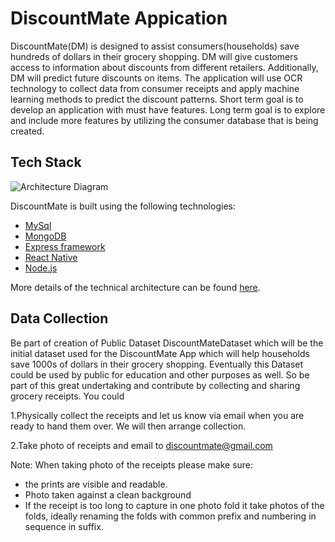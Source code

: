 # DiscountMate Appication

DiscountMate(DM) is designed to assist consumers(households) save hundreds of dollars in their grocery shopping. DM will give customers access to information about discounts from different retailers. Additionally, DM will predict future discounts on items. The application will use OCR technology to collect data from consumer receipts and apply machine learning methods to predict the discount patterns.
Short term goal is to develop an application with must have features. Long term goal is to explore and include more features by utilizing the consumer database that is being created.


## Tech Stack

![Architecture Diagram](documentation/architecture-diagram.png "Architecture Diagram")

DiscountMate is built using the following technologies:

- [MySql](https://www.mysql.com/)
- [MongoDB](https://www.mongodb.com/)
- [Express framework](https://expressjs.com/)
- [React Native](https://reactnative.dev/)
- [Node.js](https://nodejs.org/)

More details of the technical architecture can be found [here](documentation/technical-architecture.md).

## Data Collection

Be part of creation of Public Dataset DiscountMateDataset which will be the initial dataset used for the DiscountMate App which will help households save 1000s of dollars in their grocery shopping.
Eventually this Dataset could be used by public for education and other purposes as well. So be part of this great undertaking and contribute by collecting and sharing grocery receipts. You could

1.Physically collect the receipts and let us know via email when you are ready to hand them over. We will then arrange collection.

2.Take photo of receipts and email to discountmate@gmail.com

Note: When taking photo of the receipts please make sure:
 - the prints are visible and readable. 
 - Photo taken against a clean background
 - If the receipt is too long to capture in one photo fold it take photos of the folds, ideally renaming the folds with common prefix and numbering in sequence in      suffix. 
